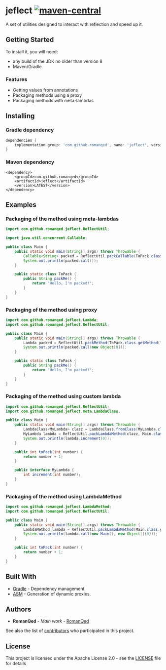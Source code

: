 # jeflect [![maven-central](https://img.shields.io/maven-central/v/com.github.romanqed/jeflect?color=blue)](https://repo1.maven.org/maven2/com/github/romanqed/jeflect/)

A set of utilities designed to interact with reflection and speed up it.

## Getting Started

To install it, you will need:

* any build of the JDK no older than version 8
* Maven/Gradle

### Features

* Getting values from annotations
* Packaging methods using a proxy
* Packaging methods with meta-lambdas

## Installing

### Gradle dependency

```Groovy
dependencies {
    implementation group: 'com.github.romanqed', name: 'jeflect', version: 'LATEST'
}
```

### Maven dependency

```
<dependency>
    <groupId>com.github.romanqed</groupId>
    <artifactId>jeflect</artifactId>
    <version>LATEST</version>
</dependency>
```

## Examples

### Packaging of the method using meta-lambdas

```Java
import com.github.romanqed.jeflect.ReflectUtil;

import java.util.concurrent.Callable;

public class Main {
    public static void main(String[] args) throws Throwable {
        Callable<String> packed = ReflectUtil.packCallable(ToPack.class.getMethod("packMe"), new ToPack());
        System.out.println(packed.call());
    }

    public static class ToPack {
        public String packMe() {
            return "Hello, I'm packed!";
        }
    }
}

```

### Packaging of the method using proxy

```Java
import com.github.romanqed.jeflect.Lambda;
import com.github.romanqed.jeflect.ReflectUtil;

public class Main {
    public static void main(String[] args) throws Throwable {
        Lambda packed = ReflectUtil.packMethod(ToPack.class.getMethod("packMe"), new ToPack());
        System.out.println(packed.call(new Object[0]));
    }

    public static class ToPack {
        public String packMe() {
            return "Hello, I'm packed!";
        }
    }
}
```

### Packaging of the method using custom lambda

```Java
import com.github.romanqed.jeflect.ReflectUtil;
import com.github.romanqed.jeflect.meta.LambdaClass;

public class Main {
    public static void main(String[] args) throws Throwable {
        LambdaClass<MyLambda> clazz = LambdaClass.fromClass(MyLambda.class);
        MyLambda lambda = ReflectUtil.packLambdaMethod(clazz, Main.class.getDeclaredMethod("toPack", int.class), new Main());
        System.out.println(lambda.increment(0));
    }

    public int toPack(int number) {
        return number + 1;
    }

    public interface MyLambda {
        int increment(int number);
    }
}
```

### Packaging of the method using LambdaMethod

```Java
import com.github.romanqed.jeflect.LambdaMethod;
import com.github.romanqed.jeflect.ReflectUtil;

public class Main {
    public static void main(String[] args) throws Throwable {
        LambdaMethod lambda = ReflectUtil.packLambdaMethod(Main.class.getDeclaredMethod("toPack", int.class));
        System.out.println(lambda.call(new Main(), new Object[]{0}));
    }

    public int toPack(int number) {
        return number + 1;
    }
}
```

## Built With

* [Gradle](https://gradle.org) - Dependency management
* [ASM](https://asm.ow2.io) - Generation of dynamic proxies.

## Authors

* **RomanQed** - *Main work* - [RomanQed](https://github.com/RomanQed)

See also the list of [contributors](https://github.com/RomanQed/jeflect/contributors)
who participated in this project.

## License

This project is licensed under the Apache License 2.0 - see the [LICENSE](LICENSE) file for details